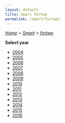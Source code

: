 ```yaml
---
layout: default
title: Smart fortwo
permalink: /smart/fortwo/
---
```

[*Home*](/) > [*Smart*](/smart/) > [*fortwo*](/smart/fortwo/)

**Select year**

- [2004](/smart/fortwo/2004/)
- [2005](/smart/fortwo/2005/)
- [2006](/smart/fortwo/2006/)
- [2007](/smart/fortwo/2007/)
- [2008](/smart/fortwo/2008/)
- [2009](/smart/fortwo/2009/)
- [2010](/smart/fortwo/2010/)
- [2011](/smart/fortwo/2011/)
- [2012](/smart/fortwo/2012/)
- [2013](/smart/fortwo/2013/)
- [2014](/smart/fortwo/2014/)
- [2015](/smart/fortwo/2015/)
- [2016](/smart/fortwo/2016/)